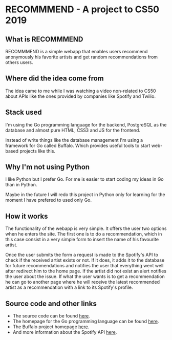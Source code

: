 # RECOMMMEND - A project to CS50 2019

## What is RECOMMMEND

RECOMMMEND is a simple webapp that enables users recommend anonymously his favorite artists and get random recommendations from others users.

## Where did the idea come from

The idea came to me while I was watching a video non-related to CS50 about APIs like the ones provided by companies like Spotify and Twilio.

## Stack used

I'm using the Go programming language for the backend, PostgreSQL as the database and almost pure HTML, CSS3 and JS for the frontend.

Instead of write things like the database management I'm using a framework for Go called Buffalo. Which provides useful tools to start web-based projects like this.

## Why I'm not using Python

I like Python but I prefer Go. For me is easier to start coding my ideas in Go than in Python.

Maybe in the future I will redo this project in Python only for learning for the moment I have prefered to used only Go.

## How it works

The functionality of the webapp is very simple. It offers the user two options when he enters the site. The first one is to do a recommendation, which in this case consist in a very simple form to insert the name of his favourite artist.

Once the user submits the form a request is made to the Spotify's API to check if the received artist exists or not. If it does, it adds it to the database for future recommendations and notifies the user that everything went well after redirect him to the home page. If the artist did not exist an alert notifies the user about the issue.
If what the user wants is to get a recommendation he can go to another page where he will receive the latest recommended artist as a recommendation with a link to its Spotify's profile.

## Source code and other links

* The source code can be found [here](https://github.com/danielkvist/recommmend).
* The homepage for the Go programming language can be found [here](https://golang.org/).
* The Buffalo project homepage [here](https://gobuffalo.io/en).
* And more information about the Spotify API [here](https://developer.spotify.com/).